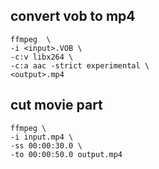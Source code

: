 
## convert vob to mp4

```
ffmpeg  \
-i <input>.VOB \
-c:v libx264 \
-c:a aac -strict experimental \
<output>.mp4
```


## cut movie part
```
ffmpeg \
-i input.mp4 \
-ss 00:00:30.0 \
-to 00:00:50.0 output.mp4
```
